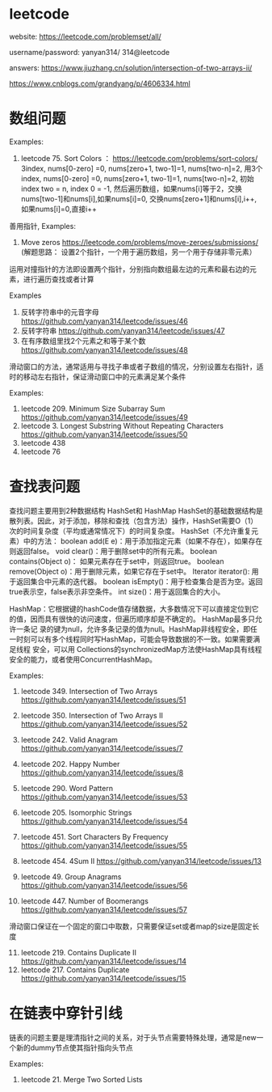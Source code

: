 # leetcode

website: https://leetcode.com/problemset/all/

username/password: yanyan314/ 314@leetcode

answers:
   https://www.jiuzhang.cn/solution/intersection-of-two-arrays-ii/
   
   https://www.cnblogs.com/grandyang/p/4606334.html
   
   
  # 数组问题
  
  Examples:
  1. leetcode 75. Sort Colors ： https://leetcode.com/problems/sort-colors/   
      3index, nums[0-zero] =0, nums[zero+1, two-1]=1, nums[two-n]=2, 
     用3个index, nums[0-zero] =0, nums[zero+1, two-1]=1, nums[two-n]=2, 初始index two = n, index 0 = -1, 然后遍历数组，如果nums[i]等于2，交换nums[two-1]和nums[i],如果nums[i]=0, 交换nums[zero+1]和nums[i],i++, 如果nums[i]=0,直接i++
     
  善用指针, 
  Examples:
  1. Move zeros https://leetcode.com/problems/move-zeroes/submissions/ (解题思路： 设置2个指针，一个用于遍历数组，另一个用于存储非零元素）
  
  运用对撞指针的方法即设置两个指针，分别指向数组最左边的元素和最右边的元素，进行遍历查找或者计算
  
  Examples
  1. 反转字符串中的元音字母 https://github.com/yanyan314/leetcode/issues/46  
  2. 反转字符串 https://github.com/yanyan314/leetcode/issues/47  
  3. 在有序数组里找2个元素之和等于某个数 https://github.com/yanyan314/leetcode/issues/48  
  
  
  
  
  滑动窗口的方法，通常适用与寻找子串或者子数组的情况，分别设置左右指针，适时的移动左右指针，保证滑动窗口中的元素满足某个条件
  
  Examples:
  
  1. leetcode 209. Minimum Size Subarray Sum https://github.com/yanyan314/leetcode/issues/49  
  2. leetcode 3. Longest Substring Without Repeating Characters https://github.com/yanyan314/leetcode/issues/50  
  3. leetcode 438
  4. leetcode 76
  
  
  
# 查找表问题
   
   查找问题主要用到2种数据结构 HashSet和 HashMap
   HashSet的基础数据结构是散列表。因此，对于添加，移除和查找（包含方法）操作，HashSet需要O（1）次的时间复杂度（平均或通常情况下）的时间复杂度。        HashSet（不允许重复元素）中的方法：
        boolean add(E e)：用于添加指定元素（如果不存在），如果存在则返回false。
        void clear()：用于删除set中的所有元素。
        boolean contains(Object o)： 如果元素存在于set中，则返回true。
        boolean remove(Object o)：用于删除元素，如果它存在于set中。
        Iterator iterator(): 用于返回集合中元素的迭代器。
        boolean isEmpty()：用于检查集合是否为空。返回true表示空，false表示非空条件。
        int size()：用于返回集合的大小。
        
  HashMap：它根据键的hashCode值存储数据，大多数情况下可以直接定位到它的值，因而具有很快的访问速度，但遍历顺序却是不确定的。 HashMap最多只允许一条记           录的键为null，允许多条记录的值为null。HashMap非线程安全，即任一时刻可以有多个线程同时写HashMap，可能会导致数据的不一致。如果需要满足线程           安全，可以用 Collections的synchronizedMap方法使HashMap具有线程安全的能力，或者使用ConcurrentHashMap。
  
  Examples:
  1. leetcode 349. Intersection of Two Arrays  https://github.com/yanyan314/leetcode/issues/51
  2. leetcode 350. Intersection of Two Arrays II https://github.com/yanyan314/leetcode/issues/52
  3. leetcode 242. Valid Anagram https://github.com/yanyan314/leetcode/issues/7
  4. leetcode 202. Happy Number https://github.com/yanyan314/leetcode/issues/8
  5. leetcode 290. Word Pattern https://github.com/yanyan314/leetcode/issues/53
  6. leetcode 205. Isomorphic Strings https://github.com/yanyan314/leetcode/issues/54
  7. leetcode 451. Sort Characters By Frequency https://github.com/yanyan314/leetcode/issues/55
  8. leetcode 454. 4Sum II https://github.com/yanyan314/leetcode/issues/13
  9. leetcode 49. Group Anagrams https://github.com/yanyan314/leetcode/issues/56
  
  10. leetcode 447. Number of Boomerangs https://github.com/yanyan314/leetcode/issues/57
  
  
  滑动窗口保证在一个固定的窗口中取数，只需要保证set或者map的size是固定长度
  
  11. leetcode 219. Contains Duplicate II https://github.com/yanyan314/leetcode/issues/14
  12. leetcode 217. Contains Duplicate https://github.com/yanyan314/leetcode/issues/15
  
  
  # 在链表中穿针引线
  
  链表的问题主要是理清指针之间的关系，对于头节点需要特殊处理，通常是new一个新的dummy节点使其指针指向头节点
  
  Examples:
  1. leetcode 21. Merge Two Sorted Lists  

  
